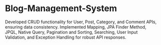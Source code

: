 # Blog-Management-System
Developed CRUD functionality for User, Post, Category, and Comment APIs, ensuring data consistency. Implemented Mapping, JPA Finder Method, JPQL, Native Query, Pagination and Sorting, Searching, User Input Validation, and Exception Handling for robust API responses.
